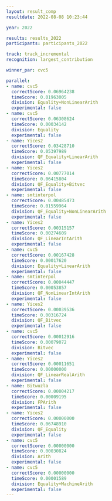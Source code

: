 ```yaml
---
layout: result_comp
resultdate: 2022-08-08 10:23:44

year: 2022

results: results_2022
participants: participants_2022

track: track_incremental
recognition: largest_contribution

winner_par: cvc5

parallel:
- name: cvc5
  correctScore: 0.06964238
  timeScore: 0.01963005
  division: Equality+NonLinearArith
  experimental: false
- name: cvc5
  correctScore: 0.06308624
  timeScore: 0.00034142
  division: Equality
  experimental: false
- name: Yices2
  correctScore: 0.03428710
  timeScore: 0.05397989
  division: QF_Equality+LinearArith
  experimental: false
- name: Yices2
  correctScore: 0.00777014
  timeScore: 0.06415804
  division: QF_Equality+Bitvec
  experimental: false
- name: smtinterpol
  correctScore: 0.00485473
  timeScore: 0.01559964
  division: QF_Equality+NonLinearArith
  experimental: false
- name: Yices2
  correctScore: 0.00315157
  timeScore: 0.00274609
  division: QF_LinearIntArith
  experimental: false
- name: cvc5
  correctScore: 0.00167428
  timeScore: 0.00017620
  division: Equality+LinearArith
  experimental: false
- name: smtinterpol
  correctScore: 0.00044447
  timeScore: 0.00053857
  division: QF_NonLinearIntArith
  experimental: false
- name: Yices2
  correctScore: 0.00039536
  timeScore: 0.00316724
  division: QF_Bitvec
  experimental: false
- name: cvc5
  correctScore: 0.00012916
  timeScore: 0.00079072
  division: Bitvec
  experimental: false
- name: Yices2
  correctScore: 0.00011651
  timeScore: 0.00000000
  division: QF_LinearRealArith
  experimental: false
- name: Bitwuzla
  correctScore: 0.00004217
  timeScore: 0.00009195
  division: FPArith
  experimental: false
- name: Yices2
  correctScore: 0.00000000
  timeScore: 0.06748910
  division: QF_Equality
  experimental: false
- name: cvc5
  correctScore: 0.00000000
  timeScore: 0.00030824
  division: Arith
  experimental: false
- name: cvc5
  correctScore: 0.00000000
  timeScore: 0.00001589
  division: Equality+MachineArith
  experimental: false
---
```

